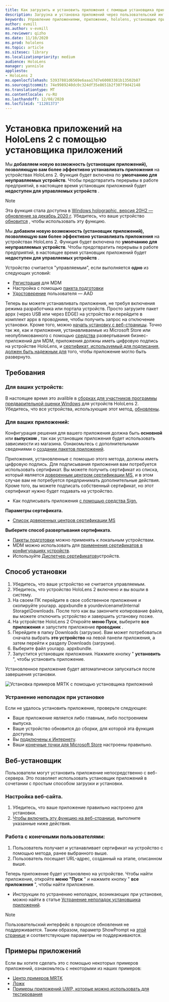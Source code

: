 ```yaml
---
title: Как загрузить и установить приложения с помощью установщика приложений HoloLens 2
description: Загрузка и установка приложений через пользовательский интерфейс
keywords: Управление приложениями, приложение, hololens, установщик приложений
author: evmill
ms.author: v-evmill
ms.reviewer: qizho
ms.date: 11/10/2020
ms.prod: hololens
ms.topic: article
ms.sitesec: library
ms.localizationpriority: medium
audience: HoloLens
manager: yannisle
appliesto:
- HoloLens 2
ms.openlocfilehash: 53937881d6569e6aaa17d7e60083381b13502b87
ms.sourcegitcommit: 74e9989240dc0c324df35e8651b2f307f9d42148
ms.translationtype: MT
ms.contentlocale: ru-RU
ms.lasthandoff: 12/08/2020
ms.locfileid: "11201373"
---
```

# Установка приложений на HoloLens 2 с помощью установщика приложений


Мы **добавляем новую возможность (установщик приложений), позволяющую вам более эффективно устанавливать приложения** на устройствах HoloLens 2. Функция будет включена по **умолчанию для неуправляемых устройств**. Чтобы предотвратить перерывы в работе предприятий, в настоящее время установщик приложений будет **недоступен для управляемых устройств** .  

> [!NOTE]
> Эта функция стала доступна в [Windows holographic, версия 20H2 — обновление за декабрь 2020 г](hololens-release-notes.md). Убедитесь, что ваше устройство [обновится](hololens-update-hololens.md) , чтобы использовать эту функцию.

Мы **добавили новую возможность (установщик приложений), позволяющую вам более эффективно устанавливать приложения** на устройствах HoloLens 2. Функция будет включена по **умолчанию для неуправляемых устройств**. Чтобы предотвратить перерывы в работе предприятий, в настоящее время установщик приложений будет **недоступен для управляемых устройств** .  

Устройство считается "управляемым", если выполняется **одно** из следующих условий:
- [Регистрация](hololens-enroll-mdm.md) для MDM
- Настройка с помощью [пакета подготовки](hololens-provisioning.md)
- [Удостоверение](hololens-identity.md) пользователя — AAD

Теперь вы можете устанавливать приложения, не требуя включения режима разработчика или портала устройств.  Просто загрузите пакет appx (через USB или через EDGE) на устройство и перейдите в комплект appx в проводнике, чтобы получить запрос на отключение установки.  Кроме того, можно [начать установку с веб-страницы](https://docs.microsoft.com/windows/msix/app-installer/installing-windows10-apps-web).  Точно так же, как и приложения, устанавливаемые из Microsoft Store или неопубликованного с помощью [средства](https://docs.microsoft.com/windows/win32/appxpkg/how-to-sign-a-package-using-signtool) развертывания бизнес-приложений для MDM, приложения должны иметь цифровую подпись на устройстве HoloLens, и [сертификат, используемый для подписания, должен быть надежным для](https://docs.microsoft.com/windows/win32/appxpkg/how-to-sign-a-package-using-signtool#security-considerations) того, чтобы приложение могло быть развернуто.   

## Требования

### Для ваших устройств: 
В настоящее время это avalible в [сборках для участников программы предварительной оценки Windows](hololens-insider.md) для устройств HoloLens 2. Убедитесь, что все устройства, использующие этот метод, [обновлены](hololens-update-hololens.md). 

### Для ваших приложений: 
Конфигурация решения для вашего приложения должна быть **основной** или **выпуском** , так как установщик приложения будет использовать зависимости из магазина. Ознакомьтесь с дополнительными сведениями о [создании пакетов приложений](https://docs.microsoft.com/windows/msix/app-installer/create-appinstallerfile-vs).

Приложения, установленные с помощью этого метода, должны иметь цифровую подпись. Для подписывания приложения вам потребуется использовать сертификат. Вы можете получить сертификат из списка, который является [доверенным центром сертификации MS](https://ccadb-public.secure.force.com/microsoft/IncludedCACertificateReportForMSFT), и в этом случае вам не потребуется предпринимать дополнительные действия. Кроме того, вы можете подписать собственный сертификат, но этот сертификат нужно будет подавать на устройство. 
- Как подписывать приложения [с помощью средства Sign.](https://docs.microsoft.com/windows/win32/appxpkg/how-to-sign-a-package-using-signtool)

**Параметры сертификата.** 
- [Список доверенных центров сертификации MS](https://ccadb-public.secure.force.com/microsoft/IncludedCACertificateReportForMSFT)

**Выберите способ развертывания сертификата.** 
- [Пакеты подготовки](hololens-provisioning.md) можно применять к локальным устройствам.
- MDM можно использовать для [применения сертификатов в конфигурациях устройств](https://docs.microsoft.com/mem/intune/protect/certificates-configure).
- Используйте [Диспетчер сертификатов](certificate-manager.md)устройств. 

## Способ установки

1.  Убедитесь, что ваше устройство не считается управляемым.
1.  Убедитесь, что устройство HoloLens 2 включено и вы вошли в систему.
1.  На своем ПК перейдите в свое собственное приложение и скопируйте yourapp. appxbundle в yourdevicename\Internal Storage\Downloads. 
    После того как вы закончите копирование файла, вы можете отключить устройство и завершить установку позже.
1.  На устройстве HoloLens 2 Откройте **меню Пуск**, выберите **все приложения** и запустите приложение **проводник** .
1.  Перейдите в папку Downloads (загрузки). Вам может потребоваться сначала выбрать **это устройство** на левой панели приложения, а затем перейти к разделу Downloads (загрузки).
1.  Выберите файл yourapp. appxbundle. 
1.  Запустится установщик приложения. Нажмите кнопку " **установить** ", чтобы установить приложение. 

Установленное приложение будет автоматически запускаться после завершения установки. 

![Установка примеров MRTK с помощью установщика приложений](images/hololens-app-installer-picture.jpg)

### Устранение неполадок при установке
Если не удалось установить приложение, проверьте следующее:
-   Ваше приложение является либо главным, либо построением выпуска.
- Ваше устройство обновится до сборки, для которой эта функция доступна. 
-   Вы [подключены к Интернету](hololens-network.md).
-   Ваши [конечные точки для Microsoft Store](hololens-offline.md) настроены правильно.  

## Веб-установщик

Пользователи могут установить приложение непосредственно с веб-сервера. Это позволяет использовать установщик приложений в сочетании с простым способом загрузки и установки. 

### Настройка веб-сайта.
1.  Убедитесь, что ваше приложение правильно настроено для установки.
1.  [Чтобы включить эту функцию на веб-странице](https://docs.microsoft.com/windows/msix/app-installer/installing-windows10-apps-web#how-to-enable-this-on-a-webpage), выполните указанные ниже действия. 

### Работа с конечными пользователями:
1. Пользователь получает и устанавливает сертификат на устройство с помощью метода, ранее выбранного выше. 
1. Пользователь посещает URL-адрес, созданный на этапе, описанном выше.

Теперь приложение будет установлено на устройстве. Чтобы найти приложение, откройте **меню "Пуск** " и нажмите кнопку " **все приложения** ", чтобы найти приложение. 

-   Инструкции по устранению неполадок, возникающих при установке, можно найти в статье [Устранение неполадок установщика приложений](https://docs.microsoft.com/windows/msix/app-installer/troubleshoot-appinstaller-issues). 

> [!NOTE]
> Пользовательский интерфейс в процессе обновления не поддерживается. Таким образом, параметр ShowPrompt на [этой странице](https://docs.microsoft.com/windows/msix/app-installer/update-settings) и соответствующие параметры не поддерживаются.

## Примеры приложений

Если вы хотите сделать это с помощью некоторых примеров приложений, ознакомьтесь с некоторыми из наших примеров:
- [Центр примеров MRTK](https://microsoft.github.io/MixedRealityToolkit-Unity/Documentation/README_ExampleHub.html)
- [Ложк](https://docs.microsoft.com/windows/mixed-reality/develop/unity/sampleapp-surfaces)
- [Примеры приложений UWP, которые можно использовать для тестирования](https://github.com/microsoft/Windows-universal-samples/tree/master/Samples)
